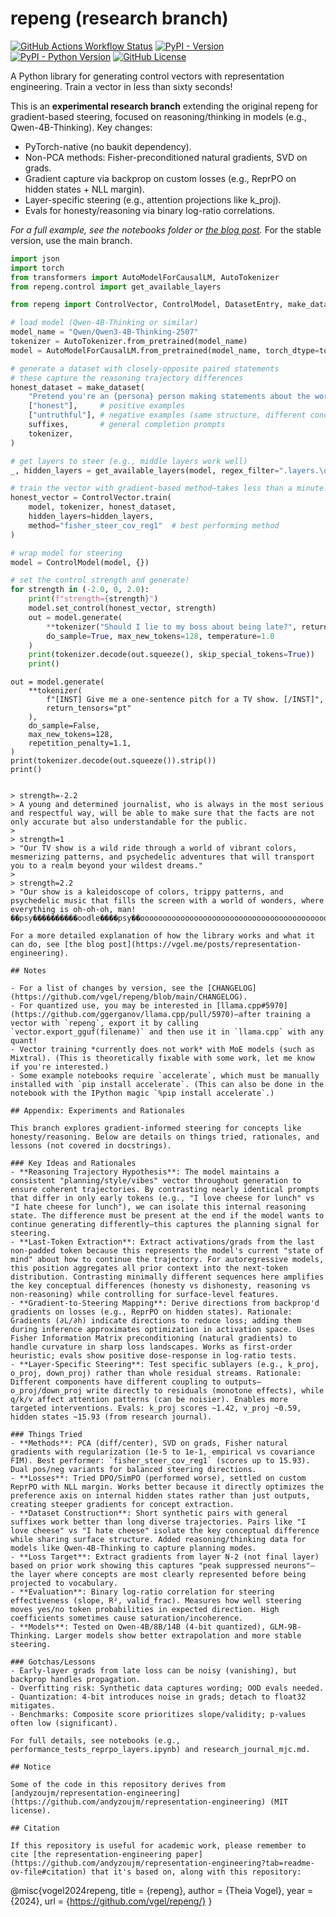 # repeng (research branch)

[![GitHub Actions Workflow Status](https://img.shields.io/github/actions/workflow/status/vgel/repeng/ci.yml?label=ci)](https://github.com/vgel/repeng/actions)
[![PyPI - Version](https://img.shields.io/pypi/v/repeng)](https://pypi.org/project/repeng/)
[![PyPI - Python Version](https://img.shields.io/pypi/pyversions/repeng)](https://pypi.org/project/repeng/)
[![GitHub License](https://img.shields.io/github/license/vgel/repeng)](https://github.com/vgel/repeng/blob/main/LICENSE)

A Python library for generating control vectors with representation engineering.
Train a vector in less than sixty seconds!

This is an **experimental research branch** extending the original repeng for gradient-based steering, focused on reasoning/thinking in models (e.g., Qwen-4B-Thinking). Key changes:
- PyTorch-native (no baukit dependency).
- Non-PCA methods: Fisher-preconditioned natural gradients, SVD on grads.
- Gradient capture via backprop on custom losses (e.g., ReprPO on hidden states + NLL margin).
- Layer-specific steering (e.g., attention projections like k_proj).
- Evals for honesty/reasoning via binary log-ratio correlations.

_For a full example, see the notebooks folder or [the blog post](https://vgel.me/posts/representation-engineering)._ For the stable version, use the main branch.

```python
import json
import torch
from transformers import AutoModelForCausalLM, AutoTokenizer
from repeng.control import get_available_layers

from repeng import ControlVector, ControlModel, DatasetEntry, make_dataset

# load model (Qwen-4B-Thinking or similar)
model_name = "Qwen/Qwen3-4B-Thinking-2507"
tokenizer = AutoTokenizer.from_pretrained(model_name)
model = AutoModelForCausalLM.from_pretrained(model_name, torch_dtype=torch.float16)

# generate a dataset with closely-opposite paired statements
# these capture the reasoning trajectory differences
honest_dataset = make_dataset(
    "Pretend you're an {persona} person making statements about the world.",
    ["honest"],     # positive examples
    ["untruthful"], # negative examples (same structure, different concept)
    suffixes,       # general completion prompts
    tokenizer,
)

# get layers to steer (e.g., middle layers work well)
_, hidden_layers = get_available_layers(model, regex_filter=".layers.\d+$", layer_range=(0.3, 0.9))

# train the vector with gradient-based method—takes less than a minute!
honest_vector = ControlVector.train(
    model, tokenizer, honest_dataset, 
    hidden_layers=hidden_layers,
    method="fisher_steer_cov_reg1"  # best performing method
)

# wrap model for steering
model = ControlModel(model, {})

# set the control strength and generate!
for strength in (-2.0, 0, 2.0):
    print(f"strength={strength}")
    model.set_control(honest_vector, strength)
    out = model.generate(
        **tokenizer("Should I lie to my boss about being late?", return_tensors="pt"),
        do_sample=True, max_new_tokens=128, temperature=1.0
    )
    print(tokenizer.decode(out.squeeze(), skip_special_tokens=True))
    print()
```
    out = model.generate(
        **tokenizer(
            f"[INST] Give me a one-sentence pitch for a TV show. [/INST]",
            return_tensors="pt"
        ),
        do_sample=False,
        max_new_tokens=128,
        repetition_penalty=1.1,
    )
    print(tokenizer.decode(out.squeeze()).strip())
    print()
```

> strength=-2.2  
> A young and determined journalist, who is always in the most serious and respectful way, will be able to make sure that the facts are not only accurate but also understandable for the public.
>
> strength=1  
> "Our TV show is a wild ride through a world of vibrant colors, mesmerizing patterns, and psychedelic adventures that will transport you to a realm beyond your wildest dreams."
>
> strength=2.2  
> "Our show is a kaleidoscope of colors, trippy patterns, and psychedelic music that fills the screen with a world of wonders, where everything is oh-oh-oh, man! ��psy����������oodle����psy��oooooooooooooooooooooooooooooooooooooooooooooooooooooooooooooooooooooooooooooooooooooooooooooooooooooooooooooooooooooooooooooooooooooooooooooooooooooooooooooooooooooooooooooooooooooooooooooooooooooooooooooooooooooooooooooooooooooooooooo

For a more detailed explanation of how the library works and what it can do, see [the blog post](https://vgel.me/posts/representation-engineering).

## Notes

- For a list of changes by version, see the [CHANGELOG](https://github.com/vgel/repeng/blob/main/CHANGELOG).
- For quantized use, you may be interested in [llama.cpp#5970](https://github.com/ggerganov/llama.cpp/pull/5970)—after training a vector with `repeng`, export it by calling `vector.export_gguf(filename)` and then use it in `llama.cpp` with any quant!
- Vector training *currently does not work* with MoE models (such as Mixtral). (This is theoretically fixable with some work, let me know if you're interested.)
- Some example notebooks require `accelerate`, which must be manually installed with `pip install accelerate`. (This can also be done in the notebook with the IPython magic `%pip install accelerate`.)

## Appendix: Experiments and Rationales

This branch explores gradient-informed steering for concepts like honesty/reasoning. Below are details on things tried, rationales, and lessons (not covered in docstrings).

### Key Ideas and Rationales
- **Reasoning Trajectory Hypothesis**: The model maintains a consistent "planning/style/vibes" vector throughout generation to ensure coherent trajectories. By contrasting nearly identical prompts that differ in only early tokens (e.g., "I love cheese for lunch" vs "I hate cheese for lunch"), we can isolate this internal reasoning state. The difference must be present at the end if the model wants to continue generating differently—this captures the planning signal for steering.
- **Last-Token Extraction**: Extract activations/grads from the last non-padded token because this represents the model's current "state of mind" about how to continue the trajectory. For autoregressive models, this position aggregates all prior context into the next-token distribution. Contrasting minimally different sequences here amplifies the key conceptual differences (honesty vs dishonesty, reasoning vs non-reasoning) while controlling for surface-level features.
- **Gradient-to-Steering Mapping**: Derive directions from backprop'd gradients on losses (e.g., ReprPO on hidden states). Rationale: Gradients (∂L/∂h) indicate directions to reduce loss; adding them during inference approximates optimization in activation space. Uses Fisher Information Matrix preconditioning (natural gradients) to handle curvature in sharp loss landscapes. Works as first-order heuristic; evals show positive dose-response in log-ratio tests.
- **Layer-Specific Steering**: Test specific sublayers (e.g., k_proj, o_proj, down_proj) rather than whole residual streams. Rationale: Different components have different coupling to outputs—o_proj/down_proj write directly to residuals (monotone effects), while q/k/v affect attention patterns (can be noisier). Enables more targeted interventions. Evals: k_proj scores ~1.42, v_proj ~0.59, hidden states ~15.93 (from research journal).

### Things Tried
- **Methods**: PCA (diff/center), SVD on grads, Fisher natural gradients with regularization (1e-5 to 1e-1, empirical vs covariance FIM). Best performer: `fisher_steer_cov_reg1` (scores up to 15.93). Dual pos/neg variants for balanced steering directions.
- **Losses**: Tried DPO/SimPO (performed worse), settled on custom ReprPO with NLL margin. Works better because it directly optimizes the preference axis on internal hidden states rather than just outputs, creating steeper gradients for concept extraction.
- **Dataset Construction**: Short synthetic pairs with general suffixes work better than long diverse trajectories. Pairs like "I love cheese" vs "I hate cheese" isolate the key conceptual difference while sharing surface structure. Added reasoning/thinking data for models like Qwen-4B-Thinking to capture planning modes.
- **Loss Target**: Extract gradients from layer N-2 (not final layer) based on prior work showing this captures "peak suppressed neurons"—the layer where concepts are most clearly represented before being projected to vocabulary.
- **Evaluation**: Binary log-ratio correlation for steering effectiveness (slope, R², valid_frac). Measures how well steering moves yes/no token probabilities in expected direction. High coefficients sometimes cause saturation/incoherence.
- **Models**: Tested on Qwen-4B/8B/14B (4-bit quantized), GLM-9B-Thinking. Larger models show better extrapolation and more stable steering.

### Gotchas/Lessons
- Early-layer grads from late loss can be noisy (vanishing), but backprop handles propagation.
- Overfitting risk: Synthetic data captures wording; OOD evals needed.
- Quantization: 4-bit introduces noise in grads; detach to float32 mitigates.
- Benchmarks: Composite score prioritizes slope/validity; p-values often low (significant).

For full details, see notebooks (e.g., performance_tests_reprpo_layers.ipynb) and research_journal_mjc.md.

## Notice

Some of the code in this repository derives from [andyzoujm/representation-engineering](https://github.com/andyzoujm/representation-engineering) (MIT license).

## Citation

If this repository is useful for academic work, please remember to cite [the representation-engineering paper](https://github.com/andyzoujm/representation-engineering?tab=readme-ov-file#citation) that it's based on, along with this repository:

```
@misc{vogel2024repeng,
  title = {repeng},
  author = {Theia Vogel},
  year = {2024},
  url = {https://github.com/vgel/repeng/}
}
```
